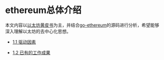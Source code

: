 # ethereum总体介绍

本文内容以[以太坊黄皮书](http://gavwood.com/paper.pdf)为主，并结合[go-ethereum](https://github.com/ethereum/go-ethereum)的源码进行分析，希望能够深入理解以太坊的去中心化思想。

- [1.1 驱动因素]()

- [1.2 已有的工作成果]()
